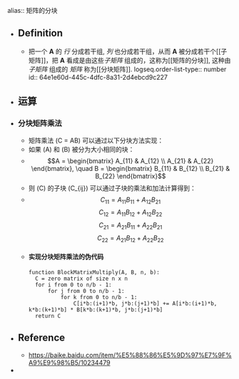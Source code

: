 alias:: 矩阵的分块

- ## Definition
	- 把一个 $\boldsymbol{A}$ 的 *行* 分成若干组, *列* 也分成若干组，从而 $\boldsymbol{A}$ 被分成若干个[[子矩阵]]，把 $\boldsymbol{A}$ 看成是由这些*子矩阵* 组成的，这称为[[矩阵的分块]], 这种由 *子矩阵* 组成的 *矩阵* 称为[[分块矩阵]].
	  logseq.order-list-type:: number
	  id:: 64e1e60d-445c-4dfc-8a31-2d4ebcd9c227
- ## 运算
- ### 分块矩阵乘法
	- 矩阵乘法 \(C = AB\) 可以通过以下分块方法实现：
	- 如果 \(A\) 和 \(B\) 被分为大小相同的块：
	- $$A = \begin{bmatrix}
	  A_{11} & A_{12} \\
	  A_{21} & A_{22}
	  \end{bmatrix}, \quad
	  B = \begin{bmatrix}
	  B_{11} & B_{12} \\
	  B_{21} & B_{22}
	  \end{bmatrix}$$
	- 则 \(C\) 的子块 \(C_{ij}\) 可以通过子块的乘法和加法计算得到：
	- $$C_{11} = A_{11}B_{11} + A_{12}B_{21}$$
	  $$C_{12} = A_{11}B_{12} + A_{12}B_{22}$$
	  $$C_{21} = A_{21}B_{11} + A_{22}B_{21}$$
	  $$C_{22} = A_{21}B_{12} + A_{22}B_{22}$$
	- #### 实现分块矩阵乘法的伪代码
	  ```plaintext
	  function BlockMatrixMultiply(A, B, n, b):
	    C = zero matrix of size n x n
	    for i from 0 to n/b - 1:
	        for j from 0 to n/b - 1:
	            for k from 0 to n/b - 1:
	                C[i*b:(i+1)*b, j*b:(j+1)*b] += A[i*b:(i+1)*b, k*b:(k+1)*b] * B[k*b:(k+1)*b, j*b:(j+1)*b]
	    return C
	  ```
- ## Reference
	- https://baike.baidu.com/item/%E5%88%86%E5%9D%97%E7%9F%A9%E9%98%B5/10234479
-